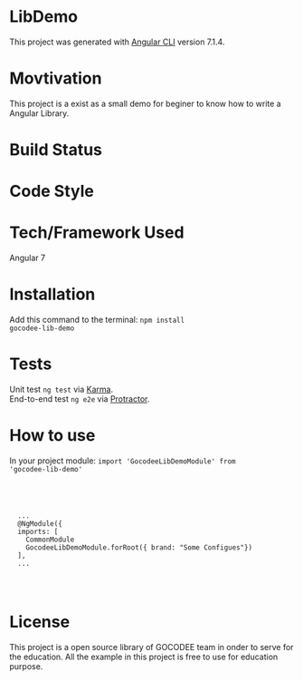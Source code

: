 # LibDemo

This project was generated with [Angular CLI](https://github.com/angular/angular-cli) version 7.1.4.

# Movtivation

This project is a exist as a small demo for beginer to know how to write a Angular Library.

# Build Status

# Code Style

# Tech/Framework Used
Angular 7 

# Installation
Add this command to the terminal:
<code>npm install gocodee-lib-demo</code>

# Tests
Unit test 
<code>ng test</code> via [Karma](https://karma-runner.github.io).<br/>
End-to-end test
<code>ng e2e</code> via [Protractor](http://www.protractortest.org/).
 
# How to use
In your project module:
<code>import 'GocodeeLibDemoModule' from 'gocodee-lib-demo'</code><br/>
<code>
  <p>
  ...
  @NgModule({
  imports: [
    CommonModule
    GocodeeLibDemoModule.forRoot({ brand: "Some Configues"})
  ],
  ...
  </p>
</code>

# License
This project is a open source library of GOCODEE team in onder to serve for the education. All the example in this project is free to use for education purpose.
